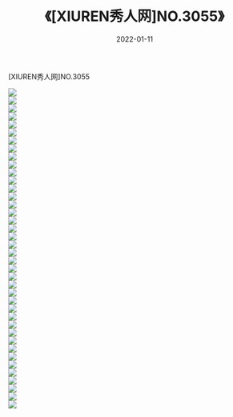 ﻿---
layout: post
title:  《[XIUREN秀人网]NO.3055》
date:   2022-01-11
img: http://pic.660000.xyz/1:/秀人网/秀人网第04部分/[XIUREN秀人网]NO.3055/000.jpg
categories: [美女, 清纯, 唯美]
---

[XIUREN秀人网]NO.3055

 ![](http://pic.660000.xyz/1:/秀人网/秀人网第04部分/[XIUREN秀人网]NO.3055/001.jpg) <br>![](http://pic.660000.xyz/1:/秀人网/秀人网第04部分/[XIUREN秀人网]NO.3055/002.jpg) <br>![](http://pic.660000.xyz/1:/秀人网/秀人网第04部分/[XIUREN秀人网]NO.3055/003.jpg) <br>![](http://pic.660000.xyz/1:/秀人网/秀人网第04部分/[XIUREN秀人网]NO.3055/004.jpg) <br>![](http://pic.660000.xyz/1:/秀人网/秀人网第04部分/[XIUREN秀人网]NO.3055/005.jpg) <br>![](http://pic.660000.xyz/1:/秀人网/秀人网第04部分/[XIUREN秀人网]NO.3055/006.jpg) <br>![](http://pic.660000.xyz/1:/秀人网/秀人网第04部分/[XIUREN秀人网]NO.3055/007.jpg) <br>![](http://pic.660000.xyz/1:/秀人网/秀人网第04部分/[XIUREN秀人网]NO.3055/008.jpg) <br>![](http://pic.660000.xyz/1:/秀人网/秀人网第04部分/[XIUREN秀人网]NO.3055/009.jpg) <br>![](http://pic.660000.xyz/1:/秀人网/秀人网第04部分/[XIUREN秀人网]NO.3055/010.jpg) <br>![](http://pic.660000.xyz/1:/秀人网/秀人网第04部分/[XIUREN秀人网]NO.3055/011.jpg) <br>![](http://pic.660000.xyz/1:/秀人网/秀人网第04部分/[XIUREN秀人网]NO.3055/012.jpg) <br>![](http://pic.660000.xyz/1:/秀人网/秀人网第04部分/[XIUREN秀人网]NO.3055/013.jpg) <br>![](http://pic.660000.xyz/1:/秀人网/秀人网第04部分/[XIUREN秀人网]NO.3055/014.jpg) <br>![](http://pic.660000.xyz/1:/秀人网/秀人网第04部分/[XIUREN秀人网]NO.3055/015.jpg) <br>![](http://pic.660000.xyz/1:/秀人网/秀人网第04部分/[XIUREN秀人网]NO.3055/016.jpg) <br>![](http://pic.660000.xyz/1:/秀人网/秀人网第04部分/[XIUREN秀人网]NO.3055/017.jpg) <br>![](http://pic.660000.xyz/1:/秀人网/秀人网第04部分/[XIUREN秀人网]NO.3055/018.jpg) <br>![](http://pic.660000.xyz/1:/秀人网/秀人网第04部分/[XIUREN秀人网]NO.3055/019.jpg) <br>![](http://pic.660000.xyz/1:/秀人网/秀人网第04部分/[XIUREN秀人网]NO.3055/020.jpg) <br>![](http://pic.660000.xyz/1:/秀人网/秀人网第04部分/[XIUREN秀人网]NO.3055/021.jpg) <br>![](http://pic.660000.xyz/1:/秀人网/秀人网第04部分/[XIUREN秀人网]NO.3055/022.jpg) <br>![](http://pic.660000.xyz/1:/秀人网/秀人网第04部分/[XIUREN秀人网]NO.3055/023.jpg) <br>![](http://pic.660000.xyz/1:/秀人网/秀人网第04部分/[XIUREN秀人网]NO.3055/024.jpg) <br>![](http://pic.660000.xyz/1:/秀人网/秀人网第04部分/[XIUREN秀人网]NO.3055/025.jpg) <br>![](http://pic.660000.xyz/1:/秀人网/秀人网第04部分/[XIUREN秀人网]NO.3055/026.jpg) <br>![](http://pic.660000.xyz/1:/秀人网/秀人网第04部分/[XIUREN秀人网]NO.3055/027.jpg) <br>![](http://pic.660000.xyz/1:/秀人网/秀人网第04部分/[XIUREN秀人网]NO.3055/028.jpg) <br>![](http://pic.660000.xyz/1:/秀人网/秀人网第04部分/[XIUREN秀人网]NO.3055/029.jpg) <br>![](http://pic.660000.xyz/1:/秀人网/秀人网第04部分/[XIUREN秀人网]NO.3055/030.jpg) <br>![](http://pic.660000.xyz/1:/秀人网/秀人网第04部分/[XIUREN秀人网]NO.3055/031.jpg) <br>![](http://pic.660000.xyz/1:/秀人网/秀人网第04部分/[XIUREN秀人网]NO.3055/032.jpg) <br>![](http://pic.660000.xyz/1:/秀人网/秀人网第04部分/[XIUREN秀人网]NO.3055/033.jpg) <br>![](http://pic.660000.xyz/1:/秀人网/秀人网第04部分/[XIUREN秀人网]NO.3055/034.jpg) <br>![](http://pic.660000.xyz/1:/秀人网/秀人网第04部分/[XIUREN秀人网]NO.3055/035.jpg) <br>![](http://pic.660000.xyz/1:/秀人网/秀人网第04部分/[XIUREN秀人网]NO.3055/036.jpg) <br>![](http://pic.660000.xyz/1:/秀人网/秀人网第04部分/[XIUREN秀人网]NO.3055/037.jpg) <br>![](http://pic.660000.xyz/1:/秀人网/秀人网第04部分/[XIUREN秀人网]NO.3055/038.jpg) <br>![](http://pic.660000.xyz/1:/秀人网/秀人网第04部分/[XIUREN秀人网]NO.3055/039.jpg) <br>![](http://pic.660000.xyz/1:/秀人网/秀人网第04部分/[XIUREN秀人网]NO.3055/040.jpg) <br>